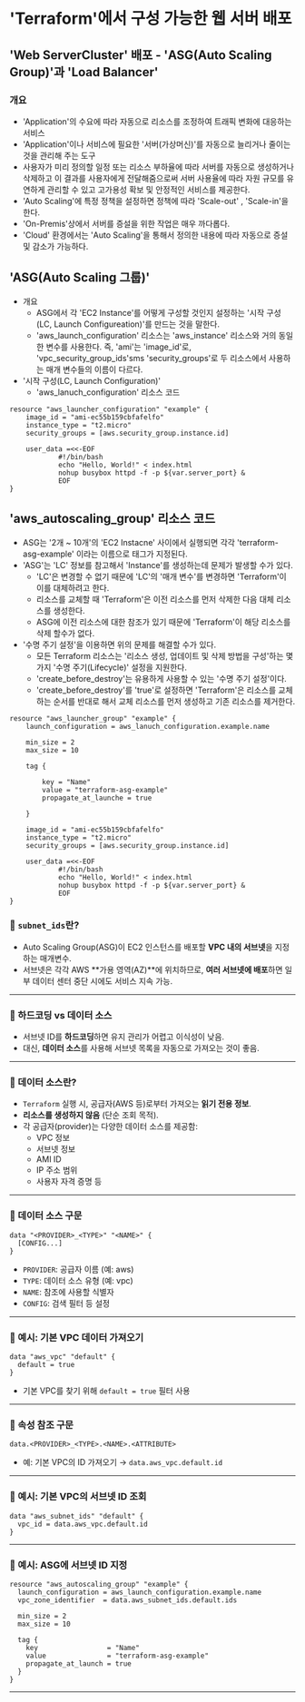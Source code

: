 # 'Terraform'에서 구성 가능한 웹 서버 배포

## 'Web ServerCluster' 배포 - 'ASG(Auto Scaling Group)'과 'Load Balancer'

### 개요
- 'Application'의 수요에 따라 자동으로 리소스를 조정하여 트래픽 변화에 대응하는 서비스
- 'Application'이나 서비스에 필요한 '서버(가상머신)'를 자동으로 늘리거나 줄이는 것을 관리해 주는 도구
- 사용자가 미리 정의할 일정 또는 리소스 부하율에 따라 서버를 자동으로 생성하거나 삭제하고 이 결과를 사용자에게 전달해줌으로써 서버 사용율에 따라 자원 규모를 유연하게 관리할 수 있고 고가용성 확보 및 안정적인 서비스를 제공한다. 
- 'Auto Scaling'에 특정 정책을 설정하면 정책에 따라 'Scale-out' , 'Scale-in'을 한다.
- 'On-Premis'상에서 서버를 증설을 위한 작업은 매우 까다롭다.
- 'Cloud' 환경에서는 'Auto Scaling'을 통해서 정의한 내용에 따라 자동으로 증설 및 감소가 가능하다.

## 'ASG(Auto Scaling 그룹)'
- 개요
    - ASG에서 각 'EC2 Instance'를 어떻게 구성할 것인지 설정하는 '시작 구성(LC, Launch Configureation)'를 만드는 것을 말한다.
    - 'aws_launch_configuration' 리소스는 'aws_instance' 리소스와 거의 동일한 변수를 사용한다. 즉, 'ami'는 'image_id'로, 'vpc_security_group_ids'sms 'security_groups'로 두 리소스에서 사용하는 매개 변수들의 이름이 다르다.
- '시작 구성(LC, Launch Configuration)'
    - 'aws_lanuch_configuration' 리소스 코드

```
resource "aws_launcher_configuration" "example" {
    image_id = "ami-ec55b159cbfafelfo"
    instance_type = "t2.micro"
    security_groups = [aws.security_group.instance.id]

    user_data =<<-EOF
            #!/bin/bash
            echo "Hello, World!" < index.html
            nohup busybox httpd -f -p ${var.server_port} &
            EOF
}
```
## 'aws_autoscaling_group' 리소스 코드

- ASG는 '2개 ~ 10개'의 'EC2 Instacne' 사이에서 실행되면 각각 'terraform-asg-example' 이라는 이름으로 태그가 지정된다.
- 'ASG'는 'LC' 정보를 참고해서 'Instance'를 생성하는데 문제가 발생할 수가 있다. 
    - 'LC'은 변경할 수 없기 때문에 'LC'의 '매개 변수'를 변경하면 'Terraform'이 이를 대체하려고 한다.
    - 리소스를 교체할 때 'Terraform'은 이전 리소스를 먼저 삭제한 다음 대체 리소스를 생성한다.
    - ASG에 이전 리소스에 대한 참조가 있기 때문에 'Terraform'이 해당 리소스를 삭제 할수가 없다.
- '수명 주기 설정'을 이용하면 위의 문제를 해결할 수가 있다.
    - 모든 Terraform 리소스는 '리소스 생성, 업데이트 및 삭제 방법을 구성'하는 몇가지 '수명 주기(Lifecycle)' 설정을 지원한다.
    - 'create_before_destroy'는 유용하게 사용할 수 있는 '수명 주기 설정'이다.
    - 'create_before_destroy'를 'true'로 설정하면 'Terraform'은 리소스를 교체하는 순서를 반대로 해서 교체 리소스를 먼저 생성하고 기존 리소스를 제거한다.  

```    
resource "aws_launcher_group" "example" {
    launch_configuration = aws_lanuch_configuration.example.name

    min_size = 2
    max_size = 10

    tag {

        key = "Name"
        value = "terraform-asg-example"
        propagate_at_launche = true

    }

    image_id = "ami-ec55b159cbfafelfo"
    instance_type = "t2.micro"
    security_groups = [aws.security_group.instance.id]

    user_data =<<-EOF
            #!/bin/bash
            echo "Hello, World!" < index.html
            nohup busybox httpd -f -p ${var.server_port} &
            EOF
}
```

### 📌 `subnet_ids`란?
- Auto Scaling Group(ASG)이 EC2 인스턴스를 배포할 **VPC 내의 서브넷**을 지정하는 매개변수.
- 서브넷은 각각 AWS **가용 영역(AZ)**에 위치하므로, **여러 서브넷에 배포**하면 일부 데이터 센터 중단 시에도 서비스 지속 가능.

---

### 📌 하드코딩 vs 데이터 소스
- 서브넷 ID를 **하드코딩**하면 유지 관리가 어렵고 이식성이 낮음.
- 대신, **데이터 소스**를 사용해 서브넷 목록을 자동으로 가져오는 것이 좋음.

---

### 📌 데이터 소스란?
- `Terraform` 실행 시, 공급자(AWS 등)로부터 가져오는 **읽기 전용 정보**.
- **리소스를 생성하지 않음** (단순 조회 목적).
- 각 공급자(provider)는 다양한 데이터 소스를 제공함:
  - VPC 정보
  - 서브넷 정보
  - AMI ID
  - IP 주소 범위
  - 사용자 자격 증명 등

---

### 📌 데이터 소스 구문

```hcl
data "<PROVIDER>_<TYPE>" "<NAME>" {
  [CONFIG...]
}
```

- `PROVIDER`: 공급자 이름 (예: aws)
- `TYPE`: 데이터 소스 유형 (예: vpc)
- `NAME`: 참조에 사용할 식별자
- `CONFIG`: 검색 필터 등 설정

---

### 📌 예시: 기본 VPC 데이터 가져오기

```hcl
data "aws_vpc" "default" {
  default = true
}
```

- 기본 VPC를 찾기 위해 `default = true` 필터 사용

---

### 📌 속성 참조 구문

```hcl
data.<PROVIDER>_<TYPE>.<NAME>.<ATTRIBUTE>
```

- 예: 기본 VPC의 ID 가져오기 → `data.aws_vpc.default.id`

---

### 📌 예시: 기본 VPC의 서브넷 ID 조회

```hcl
data "aws_subnet_ids" "default" {
  vpc_id = data.aws_vpc.default.id
}
```

---

### 📌 예시: ASG에 서브넷 ID 지정

```hcl
resource "aws_autoscaling_group" "example" {
  launch_configuration = aws_launch_configuration.example.name
  vpc_zone_identifier  = data.aws_subnet_ids.default.ids

  min_size = 2
  max_size = 10

  tag {
    key                 = "Name"
    value               = "terraform-asg-example"
    propagate_at_launch = true
  }
}
```

---